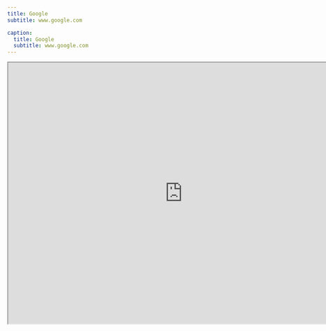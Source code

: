 ```yaml
---
title: Google
subtitle: www.google.com

caption:
  title: Google
  subtitle: www.google.com
---
```


<iframe referrerpolicy="no-referrer-when-downgrade" style="width:800px; height:600px;" src="https://web.archive.org/web/www.google.com.tw">_</iframe>

